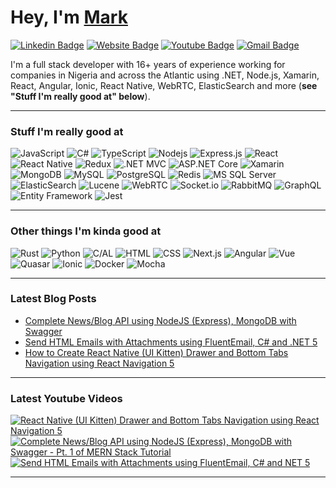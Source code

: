 # Hey, I'm [Mark](https://markscodingspot.com/)

[![Linkedin Badge](https://img.shields.io/badge/-melton--mark-blue?style=flat&logo=Linkedin&logoColor=white&link=https://www.linkedin.com/in/melton-mark/)](https://www.linkedin.com/in/melton-mark/)
[![Website Badge](https://img.shields.io/badge/-markscodingspot.com-47CCCC?style=flat&logo=Google-Chrome&logoColor=white&link=https://markscodingspot.com)](https://markscodingspot.com)
[![Youtube Badge](https://img.shields.io/badge/-MarksCodingSpot-red?style=flat&logo=youtube&logoColor=white&link=https://www.youtube.com/MarksCodingSpot)](https://www.youtube.com/MarksCodingSpot)
[![Gmail Badge](https://img.shields.io/badge/-coommark-c14438?style=flat&logo=Gmail&logoColor=white&link=mailto:coommark@gmail.com)](mailto:coommark@gmail.com)

I'm a full stack developer with 16+ years of experience working for companies in Nigeria and across the Atlantic using .NET, Node.js, Xamarin, React, Angular, Ionic, React Native, WebRTC, ElasticSearch and more (**see "Stuff I'm really good at" below**).

---

### Stuff I'm really good at
![JavaScript](https://img.shields.io/badge/-JavaScript-F7DF1E?style=flat-square&logo=JavaScript&logoColor=black)
![C#](https://img.shields.io/badge/-C%23-239120?style=flat-square&logo=C%20Sharp&logoColor=white)
![TypeScript](https://img.shields.io/badge/-TypeScript-007ACC?style=flat-square&logo=TypeScript&logoColor=white)
![Nodejs](https://img.shields.io/badge/-Nodejs-43853d?style=flat-square&logo=Node.js&logoColor=white)
![Express.js](https://img.shields.io/badge/-Express.js-000000?style=flat-square&logo=Express&logoColor=white)
![React](https://img.shields.io/badge/-React-61DAFB?style=flat-square&logo=React&logoColor=black)
![React Native](https://img.shields.io/badge/-React%20Native-61DAFB?style=flat-square&logo=React&logoColor=black)
![Redux](https://img.shields.io/badge/-Redux-764ABC?style=flat-square&logo=Redux&logoColor=white)
![.NET MVC](https://img.shields.io/badge/-.NET%20MVC-512BD4?style=flat-square&logo=.NET&logoColor=white)
![ASP.NET Core](https://img.shields.io/badge/-ASP.NET%20Core-512BD4?style=flat-square&logo=.NET&logoColor=white)
![Xamarin](https://img.shields.io/badge/-Xamarin-3498DB?style=flat-square&logo=Xamarin&logoColor=white)
![MongoDB](https://img.shields.io/badge/-MongoDB-47A248?style=flat-square&logo=MongoDB&logoColor=white)
![MySQL](https://img.shields.io/badge/-MySQL-4479A1?style=flat-square&logo=MySQL&logoColor=white)
![PostgreSQL](https://img.shields.io/badge/-PostgreSQL-336791?style=flat-square&logo=PostgreSQL&logoColor=white)
![Redis](https://img.shields.io/badge/-Redis-DC382D?style=flat-square&logo=Redis&logoColor=white)
![MS SQL Server](https://img.shields.io/badge/-MS%20SQL%20Server-CC2927?style=flat-square&logo=Microsoft%20SQL%20Server&logoColor=white)
![ElasticSearch](https://img.shields.io/badge/-ElasticSearch-005571?style=flat-square&logo=Elasticsearch&logoColor=white)
![Lucene](https://img.shields.io/badge/-Lucene-FF9C00?style=flat-square&logo=Apache%20Lucene&logoColor=white)
![WebRTC](https://img.shields.io/badge/-WebRTC-333333?style=flat-square&logo=WebRTC&logoColor=white)
![Socket.io](https://img.shields.io/badge/-Socket.io-010101?style=flat-square&logo=Socket.io&logoColor=white)
![RabbitMQ](https://img.shields.io/badge/-RabbitMQ-FF6600?style=flat-square&logo=RabbitMQ&logoColor=white)
![GraphQL](https://img.shields.io/badge/-GraphQL-E10098?style=flat-square&logo=GraphQL&logoColor=white)
![Entity Framework](https://img.shields.io/badge/-Entity%20Framework-512BD4?style=flat-square&logo=.NET&logoColor=white)
![Jest](https://img.shields.io/badge/-Jest-C21325?style=flat-square&logo=Jest&logoColor=white)

---

### Other things I'm kinda good at

![Rust](https://img.shields.io/badge/-Rust-000000?style=flat-square&logo=Rust&logoColor=white)
![Python](https://img.shields.io/badge/-Python-3776AB?style=flat-square&logo=Python&logoColor=white)
![C/AL](https://img.shields.io/badge/-C%2FAL-00599C?style=flat-square&logo=Microsoft%20Dynamics%20NAV&logoColor=white)
![HTML](https://img.shields.io/badge/-HTML-E34F26?style=flat-square&logo=HTML5&logoColor=white)
![CSS](https://img.shields.io/badge/-CSS-1572B6?style=flat-square&logo=CSS3&logoColor=white)
![Next.js](https://img.shields.io/badge/-Next.js-000000?style=flat-square&logo=Next.js&logoColor=white)
![Angular](https://img.shields.io/badge/-Angular-DD0031?style=flat-square&logo=Angular&logoColor=white)
![Vue](https://img.shields.io/badge/-Vue-4FC08D?style=flat-square&logo=Vue.js&logoColor=white)
![Quasar](https://img.shields.io/badge/-Quasar-1976D2?style=flat-square&logo=Quasar&logoColor=white)
![Ionic](https://img.shields.io/badge/-Ionic-3880FF?style=flat-square&logo=Ionic&logoColor=white)
![Docker](https://img.shields.io/badge/-Docker-2496ED?style=flat-square&logo=Docker&logoColor=white)
![Mocha](https://img.shields.io/badge/-Mocha-8D6748?style=flat-square&logo=Mocha&logoColor=white)

---

### Latest Blog Posts
- [Complete News/Blog API using NodeJS (Express), MongoDB with Swagger](https://markscodingspot.com/complete-news-blog-api-using-nodejs-express-mongodb-with-swagger)
- [Send HTML Emails with Attachments using FluentEmail, C# and .NET 5](https://markscodingspot.com/send-html-emails-with-attachments-using-fluent-email-csharp-and-net-5)
- [How to Create React Native (UI Kitten) Drawer and Bottom Tabs Navigation using React Navigation 5](https://markscodingspot.com/how-to-create-react-native-ui-kitten-drawer-and-bottom-tabs-navigation-using-react-navigation-5/)

---

### Latest Youtube Videos

<!-- BEGIN YOUTUBE-CARDS -->
[![React Native (UI Kitten) Drawer and Bottom Tabs Navigation using React Navigation 5](https://ytcards.demolab.com/?id=IBJEK5y5f_Q&title=React+Native+%28UI+Kitten%29+Drawer+and+Bottom+Tabs+Navigation+using+React+Navigation+5&lang=en&timestamp=1620880595&background_color=%230d1117&title_color=%23ffffff&stats_color=%23dedede&width=250&border_radius=5 "React Native (UI Kitten) Drawer and Bottom Tabs Navigation using React Navigation 5")](https://www.youtube.com/watch?v=IBJEK5y5f_Q)
[![Complete News/Blog API using NodeJS (Express), MongoDB with Swagger - Pt. 1 of MERN Stack Tutorial](https://ytcards.demolab.com/?id=qrDD7jgnZTU&title=Complete+News%2FBlog+API+using+NodeJS+%28Express%29%2C+MongoDB+with+Swagger+-+Pt.+1+of+MERN+Stack+Tutorial&lang=en&timestamp=1620400425&background_color=%230d1117&title_color=%23ffffff&stats_color=%23dedede&width=250&border_radius=5 "Complete News/Blog API using NodeJS (Express), MongoDB with Swagger - Pt. 1 of MERN Stack Tutorial")](https://www.youtube.com/watch?v=qrDD7jgnZTU)
[![Send HTML Emails with Attachments using FluentEmail, C# and  NET 5](https://ytcards.demolab.com/?id=GTWfMC-TF2w&title=Send+HTML+Emails+with+Attachments+using+FluentEmail%2C+C%23+and++NET+5&lang=en&timestamp=1615497551&background_color=%230d1117&title_color=%23ffffff&stats_color=%23dedede&width=250&border_radius=5 "Send HTML Emails with Attachments using FluentEmail, C# and  NET 5")](https://www.youtube.com/watch?v=GTWfMC-TF2w)
<!-- END YOUTUBE-CARDS -->

---
